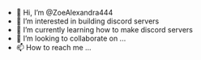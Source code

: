 - 👋 Hi, I’m @ZoeAlexandra444
- 👀 I’m interested in building discord servers
- 🌱 I’m currently learning how to make discord servers
- 💞️ I’m looking to collaborate on ...
- 📫 How to reach me ...

<!---
ZoeAlexandra444/ZoeAlexandra444 is a ✨ special ✨ repository because its `README.md` (this file) appears on your GitHub profile.
You can click the Preview link to take a look at your changes.
--->
